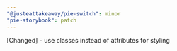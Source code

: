 ```yaml
---
"@justeattakeaway/pie-switch": minor
"pie-storybook": patch
---
```


[Changed] - use classes instead of attributes for styling
